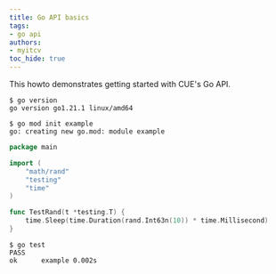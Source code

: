 ```yaml
---
title: Go API basics
tags:
- go api
authors:
- myitcv
toc_hide: true
---
```


This howto demonstrates getting started with CUE's Go API.

```text { title="TERMINAL" codeToCopy="Z28gdmVyc2lvbgo=" }
$ go version
go version go1.21.1 linux/amd64
```

```text { title="TERMINAL" codeToCopy="Z28gbW9kIGluaXQgZXhhbXBsZQo=" }
$ go mod init example
go: creating new go.mod: module example
```

```go { title="main_test.go" }
package main

import (
	"math/rand"
	"testing"
	"time"
)

func TestRand(t *testing.T) {
	time.Sleep(time.Duration(rand.Int63n(10)) * time.Millisecond)
}
```

```text { title="TERMINAL" codeToCopy="Z28gdGVzdAo=" }
$ go test
PASS
ok  	example	0.002s
```
